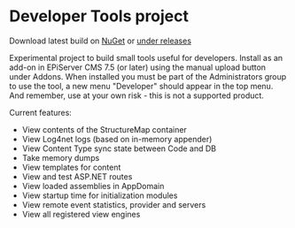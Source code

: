 Developer Tools project
==============

Download latest build on [NuGet](http://nuget.episerver.com/en/OtherPages/Package/?packageId=EPiServer.DeveloperTools) or [under releases](https://github.com/episerver/DeveloperTools/releases)

Experimental project to build small tools useful for developers. Install as an add-on in EPiServer CMS 7.5 (or later) using the manual upload button under Addons. When installed you must be part of the Administrators group to use the tool, a new menu "Developer" should appear in the top menu. And remember, use at your own risk - this is not a supported product.

Current features:

* View contents of the StructureMap container 
* View Log4net logs (based on in-memory appender)
* View Content Type sync state between Code and DB
* Take memory dumps
* View templates for content
* View and test ASP.NET routes
* View loaded assemblies in AppDomain
* View startup time for initialization modules
* View remote event statistics, provider and servers
* View all registered view engines

